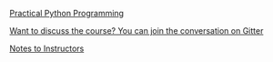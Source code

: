 [Practical Python Programming](https://dabeaz-course.github.io/practical-python/Notes/Contents.html)

[Want to discuss the course? You can join the conversation on Gitter](https://gitter.im/dabeaz-course/practical-python) 

[Notes to Instructors](https://dabeaz-course.github.io/practical-python/Notes/InstructorNotes.html)